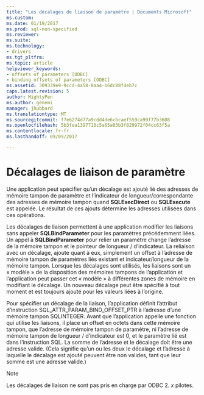 ```yaml
---
title: "Les décalages de liaison de paramètre | Documents Microsoft"
ms.custom: 
ms.date: 01/19/2017
ms.prod: sql-non-specified
ms.reviewer: 
ms.suite: 
ms.technology:
- drivers
ms.tgt_pltfrm: 
ms.topic: article
helpviewer_keywords:
- offsets of parameters [ODBC]
- binding offsets of parameters [ODBC]
ms.assetid: 309339e9-9ccd-4a58-8aa4-b6dc88f4eb7c
caps.latest.revision: 5
author: MightyPen
ms.author: genemi
manager: jhubbard
ms.translationtype: MT
ms.sourcegitcommit: f7e6274d77a9cdd4de6cbcaef559ca99f77b3608
ms.openlocfilehash: 5b3fea1397710c5a65a03b3f829972f04cc63f5a
ms.contentlocale: fr-fr
ms.lasthandoff: 09/09/2017

---
```

# <a name="parameter-binding-offsets"></a>Décalages de liaison de paramètre
Une application peut spécifier qu’un décalage est ajouté lié des adresses de mémoire tampon de paramètre et l’indicateur de longueur/correspondante des adresses de mémoire tampon quand **SQLExecDirect** ou **SQLExecute** est appelée. Le résultat de ces ajouts détermine les adresses utilisées dans ces opérations.  
  
 Les décalages de liaison permettent à une application modifier les liaisons sans appeler **SQLBindParameter** pour les paramètres précédemment liées. Un appel à **SQLBindParameter** pour relier un paramètre change l’adresse de la mémoire tampon et le pointeur de longueur / d’indicateur. La reliaison avec un décalage, ajoute quant à eux, simplement un offset à l’adresse de mémoire tampon de paramètres liés existant et indicateur/longueur de la mémoire tampon. Lorsque les décalages sont utilisés, les liaisons sont un « modèle » de la disposition des mémoires tampons de l’application et l’application peut passer cet « modèle » à différentes zones de mémoire en modifiant le décalage. Un nouveau décalage peut être spécifié à tout moment et est toujours ajouté pour les valeurs liées à l’origine.  
  
 Pour spécifier un décalage de la liaison, l’application définit l’attribut d’instruction SQL_ATTR_PARAM_BIND_OFFSET_PTR à l’adresse d’une mémoire tampon SQLINTEGER. Avant que l’application appelle une fonction qui utilise les liaisons, il place un offset en octets dans cette mémoire tampon, que l’adresse de mémoire tampon de paramètre, ni l’adresse de mémoire tampon de longueur / d’indicateur est 0, et le paramètre lié est dans l’instruction SQL. La somme de l’adresse et le décalage doit être une adresse valide. (Cela signifie qu’un ou les deux le décalage et l’adresse à laquelle le décalage est ajouté peuvent être non valides, tant que leur somme est une adresse valide.)  
  
> [!NOTE]  
>  Les décalages de liaison ne sont pas pris en charge par ODBC 2. *x* pilotes.
